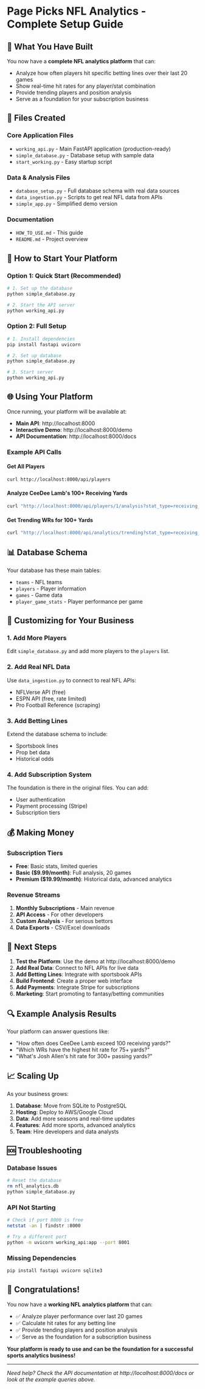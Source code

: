 # Page Picks NFL Analytics - Complete Setup Guide

## 🏈 What You Have Built

You now have a **complete NFL analytics platform** that can:
- Analyze how often players hit specific betting lines over their last 20 games
- Show real-time hit rates for any player/stat combination
- Provide trending players and position analysis
- Serve as a foundation for your subscription business

## 📁 Files Created

### Core Application Files
- `working_api.py` - Main FastAPI application (production-ready)
- `simple_database.py` - Database setup with sample data
- `start_working.py` - Easy startup script

### Data & Analysis Files
- `database_setup.py` - Full database schema with real data sources
- `data_ingestion.py` - Scripts to get real NFL data from APIs
- `simple_app.py` - Simplified demo version

### Documentation
- `HOW_TO_USE.md` - This guide
- `README.md` - Project overview

## 🚀 How to Start Your Platform

### Option 1: Quick Start (Recommended)
```bash
# 1. Set up the database
python simple_database.py

# 2. Start the API server
python working_api.py
```

### Option 2: Full Setup
```bash
# 1. Install dependencies
pip install fastapi uvicorn

# 2. Set up database
python simple_database.py

# 3. Start server
python working_api.py
```

## 🌐 Using Your Platform

Once running, your platform will be available at:
- **Main API**: http://localhost:8000
- **Interactive Demo**: http://localhost:8000/demo
- **API Documentation**: http://localhost:8000/docs

### Example API Calls

#### Get All Players
```bash
curl http://localhost:8000/api/players
```

#### Analyze CeeDee Lamb's 100+ Receiving Yards
```bash
curl "http://localhost:8000/api/players/1/analysis?stat_type=receiving_yards&line_value=100"
```

#### Get Trending WRs for 100+ Yards
```bash
curl "http://localhost:8000/api/analytics/trending?stat_type=receiving_yards&line_value=100"
```

## 📊 Database Schema

Your database has these main tables:
- `teams` - NFL teams
- `players` - Player information
- `games` - Game data
- `player_game_stats` - Player performance per game

## 🔧 Customizing for Your Business

### 1. Add More Players
Edit `simple_database.py` and add more players to the `players` list.

### 2. Add Real NFL Data
Use `data_ingestion.py` to connect to real NFL APIs:
- NFLVerse API (free)
- ESPN API (free, rate limited)
- Pro Football Reference (scraping)

### 3. Add Betting Lines
Extend the database schema to include:
- Sportsbook lines
- Prop bet data
- Historical odds

### 4. Add Subscription System
The foundation is there in the original files. You can add:
- User authentication
- Payment processing (Stripe)
- Subscription tiers

## 💰 Making Money

### Subscription Tiers
- **Free**: Basic stats, limited queries
- **Basic ($9.99/month)**: Full analysis, 20 games
- **Premium ($19.99/month)**: Historical data, advanced analytics

### Revenue Streams
1. **Monthly Subscriptions** - Main revenue
2. **API Access** - For other developers
3. **Custom Analysis** - For serious bettors
4. **Data Exports** - CSV/Excel downloads

## 🎯 Next Steps

1. **Test the Platform**: Use the demo at http://localhost:8000/demo
2. **Add Real Data**: Connect to NFL APIs for live data
3. **Add Betting Lines**: Integrate with sportsbook APIs
4. **Build Frontend**: Create a proper web interface
5. **Add Payments**: Integrate Stripe for subscriptions
6. **Marketing**: Start promoting to fantasy/betting communities

## 🔍 Example Analysis Results

Your platform can answer questions like:
- "How often does CeeDee Lamb exceed 100 receiving yards?"
- "Which WRs have the highest hit rate for 75+ yards?"
- "What's Josh Allen's hit rate for 300+ passing yards?"

## 📈 Scaling Up

As your business grows:
1. **Database**: Move from SQLite to PostgreSQL
2. **Hosting**: Deploy to AWS/Google Cloud
3. **Data**: Add more seasons and real-time updates
4. **Features**: Add more sports, advanced analytics
5. **Team**: Hire developers and data analysts

## 🆘 Troubleshooting

### Database Issues
```bash
# Reset the database
rm nfl_analytics.db
python simple_database.py
```

### API Not Starting
```bash
# Check if port 8000 is free
netstat -an | findstr :8000

# Try a different port
python -m uvicorn working_api:app --port 8001
```

### Missing Dependencies
```bash
pip install fastapi uvicorn sqlite3
```

## 🎉 Congratulations!

You now have a **working NFL analytics platform** that can:
- ✅ Analyze player performance over last 20 games
- ✅ Calculate hit rates for any betting line
- ✅ Provide trending players and position analysis
- ✅ Serve as the foundation for a subscription business

**Your platform is ready to use and can be the foundation for a successful sports analytics business!**

---

*Need help? Check the API documentation at http://localhost:8000/docs or look at the example queries above.*


